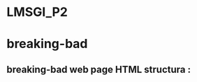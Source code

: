 # LMSGI_P2
# breaking-bad


## breaking-bad web page HTML structura : 

<!DOCTYPE html>
<html>      
    <head></head>
    <body>
        <header></header>
        <footer></footer>
    </body>
</html>
